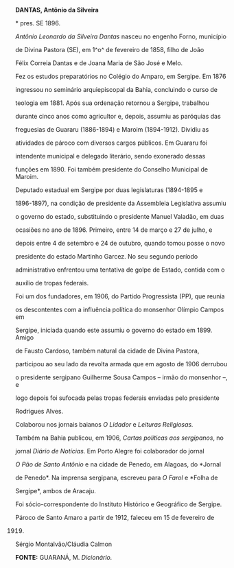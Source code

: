 **DANTAS, Antônio da Silveira**



\* pres. SE 1896.



*Antônio Leonardo da Silveira Dantas* nasceu no engenho Forno, município

de Divina Pastora (SE), em 1^o^ de fevereiro de 1858, filho de João

Félix Correia Dantas e de Joana Maria de São José e Melo.



Fez os estudos preparatórios no Colégio do Amparo, em Sergipe. Em 1876

ingressou no seminário arquiepiscopal da Bahia, concluindo o curso de

teologia em 1881. Após sua ordenação retornou a Sergipe, trabalhou

durante cinco anos como agricultor e, depois, assumiu as paróquias das

freguesias de Guararu (1886-1894) e Maroim (1894-1912). Dividiu as

atividades de pároco com diversos cargos públicos. Em Guararu foi

intendente municipal e delegado literário, sendo exonerado dessas

funções em 1890. Foi também presidente do Conselho Municipal de Maroim.



Deputado estadual em Sergipe por duas legislaturas (1894-1895 e

1896-1897), na condição de presidente da Assembleia Legislativa assumiu

o governo do estado, substituindo o presidente Manuel Valadão, em duas

ocasiões no ano de 1896. Primeiro, entre 14 de março e 27 de julho, e

depois entre 4 de setembro e 24 de outubro, quando tomou posse o novo

presidente do estado Martinho Garcez. No seu segundo período

administrativo enfrentou uma tentativa de golpe de Estado, contida com o

auxílio de tropas federais.



Foi um dos fundadores, em 1906, do Partido Progressista (PP), que reunia

os descontentes com a influência política do monsenhor Olímpio Campos em

Sergipe, iniciada quando este assumiu o governo do estado em 1899. Amigo

de Fausto Cardoso, também natural da cidade de Divina Pastora,

participou ao seu lado da revolta armada que em agosto de 1906 derrubou

o presidente sergipano Guilherme Sousa Campos – irmão do monsenhor –, e

logo depois foi sufocada pelas tropas federais enviadas pelo presidente

Rodrigues Alves.



Colaborou nos jornais baianos *O Lidador* e *Leituras Religiosas.*

Também na Bahia publicou, em 1906, *Cartas políticas aos sergipanos*, no

jornal *Diário de Notícias.* Em Porto Alegre foi colaborador do jornal

*O Pão de Santo Antônio* e na cidade de Penedo, em Alagoas, do *Jornal

de Penedo*. Na imprensa sergipana, escreveu para *O Farol* e *Folha de

Sergipe*, ambos de Aracaju.



Foi sócio-correspondente do Instituto Histórico e Geográfico de Sergipe.



Pároco de Santo Amaro a partir de 1912, faleceu em 15 de fevereiro de

1919.



Sérgio Montalvão/Cláudia Calmon



**FONTE:** GUARANÁ, M. *Dicionário.*

